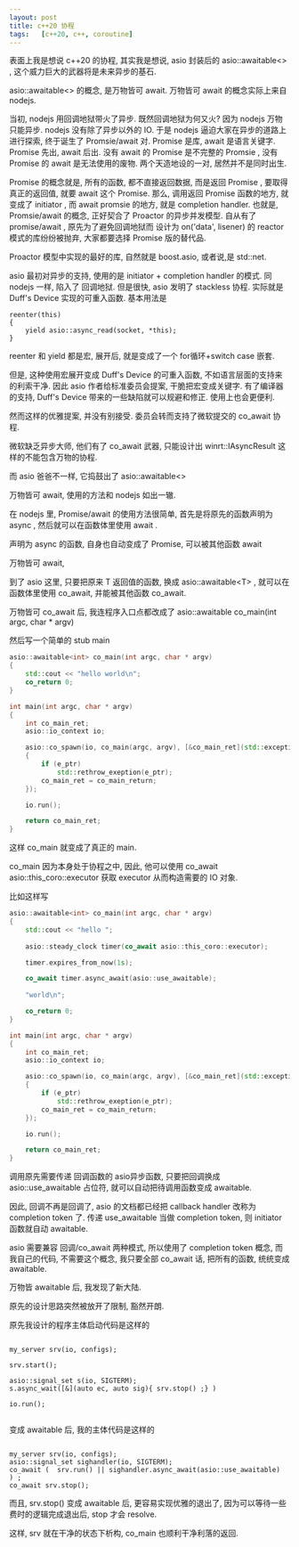 ```yaml
---
layout: post
title: c++20 协程
tags:   [c++20, c++, coroutine]
---
```


表面上我是想说 c++20 的协程, 其实我是想说, asio 封装后的 asio::awaitable<> , 这个威力巨大的武器将是未来异步的基石.

asio::awaitable<> 的概念, 是万物皆可 await. 万物皆可 await 的概念实际上来自 nodejs. 

当初, nodejs 用回调地狱带火了异步. 既然回调地狱为何又火? 因为 nodejs 万物只能异步. nodejs 没有除了异步以外的 IO.
于是 nodejs 逼迫大家在异步的道路上进行探索, 终于诞生了 Promsie/await 对. Promise 是库, await 是语言关键字.
Promise 先出, await 后出. 没有 await 的 Promise 是不完整的 Promsie , 没有 Promise 的 await 是无法使用的废物.
两个天造地设的一对, 居然并不是同时出生.

Promise 的概念就是, 所有的函数, 都不直接返回数据, 而是返回 Promise , 要取得真正的返回值, 就要 await 这个 Promise. 
那么, 调用返回 Promise 函数的地方, 就变成了 initiator , 而 await promsie 的地方, 就是 completion handler.
也就是, Promsie/await 的概念, 正好契合了 Proactor 的异步并发模型. 自从有了 promise/await , 原先为了避免回调地狱而
设计为 on('data', lisener) 的 reactor 模式的库纷纷被抛弃, 大家都要选择 Promise 版的替代品.

Proactor 模型中实现的最好的库, 自然就是 boost.asio, 或者说,是 std::net. 

asio 最初对异步的支持, 使用的是  initiator + completion handler 的模式. 同 nodejs 一样, 陷入了 回调地狱.
但是很快, asio 发明了 stackless 协程. 实际就是 Duff's Device 实现的可重入函数. 基本用法是

```
reenter(this)
{
    yield asio::async_read(socket, *this);
}
```

reenter 和 yield 都是宏, 展开后, 就是变成了一个 for循环+switch case 嵌套. 

但是, 这种使用宏展开变成 Duff's Device 的可重入函数, 不如语言层面的支持来的利索干净.
因此 asio 作者给标准委员会提案, 干脆把宏变成关键字. 有了编译器的支持, Duff's Device 带来的一些缺陷就可以规避和修正. 使用上也会更便利.

然而这样的优雅提案, 并没有别接受. 委员会转而支持了微软提交的 co_await 协程.

微软缺乏异步大师, 他们有了 co_await 武器, 只能设计出 winrt::IAsyncResult 这样的不能包含万物的协程.

而 asio 爸爸不一样, 它捣鼓出了 asio::awaitable<>

万物皆可 await, 使用的方法和 nodejs 如出一辙.

在 nodejs 里, Promise/await 的使用方法很简单, 首先是将原先的函数声明为 async , 然后就可以在函数体里使用 await .

声明为 async 的函数, 自身也自动变成了 Promise, 可以被其他函数 await

万物皆可 await,

到了 asio 这里, 只要把原来 T 返回值的函数, 换成 asio::awaitable\<T\> , 就可以在函数体里使用 co_await, 并能被其他函数 co_await.

万物皆可 co_await 后, 我连程序入口点都改成了 asio::awaitable<int> co_main(int argc, char * argv)

然后写一个简单的 stub main

```c++
asio::awaitable<int> co_main(int argc, char * argv)
{
    std::cout << "hello world\n";
    co_return 0; 
}

int main(int argc, char * argv)
{
    int co_main_ret;
    asio::io_context io;

    asio::co_spawn(io, co_main(argc, argv), [&co_main_ret](std::exception_ptr e_ptr, int co_main_return)
    {
        if (e_ptr)
            std::rethrow_exeption(e_ptr);
        co_main_ret = co_main_return;
    });

    io.run();

    return co_main_ret;
}

```

这样 co_main 就变成了真正的 main.

co_main 因为本身处于协程之中, 因此, 他可以使用 co_await asio::this_coro::executor 获取 executor 从而构造需要的 IO 对象.

比如这样写 

```c++
asio::awaitable<int> co_main(int argc, char * argv)
{
    std::cout << "hello ";
    
    asio::steady_clock timer(co_await asio::this_coro::executor);

    timer.expires_from_now(1s);

    co_await timer.async_await(asio::use_awaitable);
    
    "world\n";

    co_return 0; 
}

int main(int argc, char * argv)
{
    int co_main_ret;
    asio::io_context io;

    asio::co_spawn(io, co_main(argc, argv), [&co_main_ret](std::exception_ptr e_ptr, int co_main_return)
    {
        if (e_ptr)
            std::rethrow_exeption(e_ptr);
        co_main_ret = co_main_return;
    });

    io.run();

    return co_main_ret;
}

```

调用原先需要传递 回调函数的 asio异步函数, 只要把回调换成 asio::use_awaitable 占位符, 就可以自动把待调用函数变成 awaitable.

因此, 回调不再是回调了, asio 的文档都已经把 callback handler 改称为 completion token 了. 传递 use_awaitable 当做 completion token,
则 initiator 函数就自动 awaitable.

asio 需要兼容 回调/co_await 两种模式, 所以使用了 completion token 概念, 而我自己的代码, 不需要这个概念, 我只要全部 co_await 话, 
把所有的函数, 统统变成 awaitable.

万物皆 awaitable 后, 我发现了新大陆.

原先的设计思路突然被放开了限制, 豁然开朗.

原先我设计的程序主体启动代码是这样的

```

my_server srv(io, configs);

srv.start();

asio::signal_set s(io, SIGTERM);
s.async_wait([&](auto ec, auto sig){ srv.stop() ;} )

io.run();


```

变成 awaitable 后, 我的主体代码是这样的

```

my_server srv(io, configs);
asio::signal_set sighandler(io, SIGTERM);
co_await (  srv.run() || sighandler.async_await(asio::use_awaitable)  ) ;
co_await srv.stop();

```

而且, srv.stop() 变成 awaitable 后, 更容易实现优雅的退出了, 因为可以等待一些费时的逻辑完成退出后, stop 才会 resolve.

这样, srv 就在干净的状态下析构, co_main 也顺利干净利落的返回.


